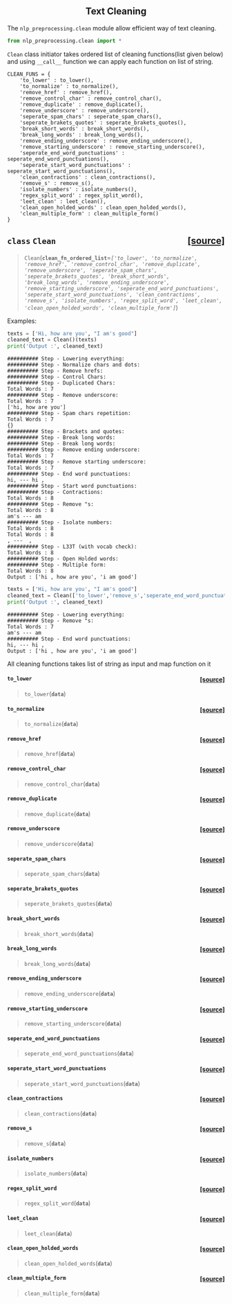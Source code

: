 ## <center>Text Cleaning </center>

The `nlp_preprocessing.clean` module allow efficient way of text cleaning.


```python
from nlp_preprocessing.clean import *
```

`Clean` class initiator takes ordered list of cleaning functions(list given below) and using `__call__` function we can apply each function on list of string.

    CLEAN_FUNS = {
        'to_lower' : to_lower(),
        'to_normalize' : to_normalize(),
        'remove_href' : remove_href(),
        'remove_control_char' : remove_control_char(),
        'remove_duplicate' : remove_duplicate(),
        'remove_underscore' : remove_underscore(),
        'seperate_spam_chars' : seperate_spam_chars(),
        'seperate_brakets_quotes' : seperate_brakets_quotes(),
        'break_short_words' : break_short_words(),
        'break_long_words' : break_long_words(),
        'remove_ending_underscore' : remove_ending_underscore(),
        'remove_starting_underscore' : remove_starting_underscore(),
        'seperate_end_word_punctuations' : seperate_end_word_punctuations(),
        'seperate_start_word_punctuations' : seperate_start_word_punctuations(),
        'clean_contractions' : clean_contractions(),
        'remove_s' : remove_s(),
        'isolate_numbers' : isolate_numbers(),
        'regex_split_word' : regex_split_word(),
        'leet_clean' : leet_clean(),
        'clean_open_holded_words' : clean_open_holded_words(),
        'clean_multiple_form' : clean_multiple_form()
    }



<h2 id="Clean" class="doc_header"><code>class</code> <code>Clean</code><a href="https://github.com/Ankur3107/nlp_preprocessing/blob/master/nlp_preprocessing/clean.py#L686" class="source_link" style="float:right">[source]</a></h2>

> <code>Clean</code>(**`clean_fn_ordered_list`**=*`['to_lower', 'to_normalize', 'remove_href', 'remove_control_char', 'remove_duplicate', 'remove_underscore', 'seperate_spam_chars', 'seperate_brakets_quotes', 'break_short_words', 'break_long_words', 'remove_ending_underscore', 'remove_starting_underscore', 'seperate_end_word_punctuations', 'seperate_start_word_punctuations', 'clean_contractions', 'remove_s', 'isolate_numbers', 'regex_split_word', 'leet_clean', 'clean_open_holded_words', 'clean_multiple_form']`*)




Examples:


```python
texts = ['Hi, how are you', "I am's good"]
cleaned_text = Clean()(texts)
print('Output :', cleaned_text)
```

    ########## Step - Lowering everything:
    ########## Step - Normalize chars and dots:
    ########## Step - Remove hrefs:
    ########## Step - Control Chars:
    ########## Step - Duplicated Chars:
    Total Words : 7
    ########## Step - Remove underscore:
    Total Words : 7
    ['hi, how are you']
    ########## Step - Spam chars repetition:
    Total Words : 7
    {}
    ########## Step - Brackets and quotes:
    ########## Step - Break long words:
    ########## Step - Break long words:
    ########## Step - Remove ending underscore:
    Total Words : 7
    ########## Step - Remove starting underscore:
    Total Words : 7
    ########## Step - End word punctuations:
    hi, --- hi ,
    ########## Step - Start word punctuations:
    ########## Step - Contractions:
    Total Words : 8
    ########## Step - Remove "s:
    Total Words : 8
    am's --- am
    ########## Step - Isolate numbers:
    Total Words : 8
    Total Words : 8
    , ---  , 
    ########## Step - L33T (with vocab check):
    Total Words : 8
    ########## Step - Open Holded words:
    ########## Step - Multiple form:
    Total Words : 8
    Output : ['hi , how are you', 'i am good']



```python
texts = ['Hi, how are you', "I am's good"]
cleaned_text = Clean(['to_lower','remove_s','seperate_end_word_punctuations'])(texts)
print('Output :', cleaned_text)
```

    ########## Step - Lowering everything:
    ########## Step - Remove "s:
    Total Words : 7
    am's --- am
    ########## Step - End word punctuations:
    hi, --- hi ,
    Output : ['hi , how are you', 'i am good']


All cleaning functions takes list of string as input and map function on it



<h4 id="to_lower" class="doc_header"><code>to_lower</code><a href="nhttps://github.com/Ankur3107/nlp_preprocessing/blob/master/lp_preprocessing/clean.py#L55" class="source_link" style="float:right">[source]</a></h4>

> <code>to_lower</code>(**`data`**)





<h4 id="to_normalize" class="doc_header"><code>to_normalize</code><a href="https://github.com/Ankur3107/nlp_preprocessing/blob/master/nlp_preprocessing/clean.py#L60" class="source_link" style="float:right">[source]</a></h4>

> <code>to_normalize</code>(**`data`**)





<h4 id="remove_href" class="doc_header"><code>remove_href</code><a href="https://github.com/Ankur3107/nlp_preprocessing/blob/master/nlp_preprocessing/clean.py#L105" class="source_link" style="float:right">[source]</a></h4>

> <code>remove_href</code>(**`data`**)





<h4 id="remove_control_char" class="doc_header"><code>remove_control_char</code><a href="nhttps://github.com/Ankur3107/nlp_preprocessing/blob/master/lp_preprocessing/clean.py#L97" class="source_link" style="float:right">[source]</a></h4>

> <code>remove_control_char</code>(**`data`**)





<h4 id="remove_duplicate" class="doc_header"><code>remove_duplicate</code><a href="https://github.com/Ankur3107/nlp_preprocessing/blob/master/nlp_preprocessing/clean.py#L110" class="source_link" style="float:right">[source]</a></h4>

> <code>remove_duplicate</code>(**`data`**)





<h4 id="remove_underscore" class="doc_header"><code>remove_underscore</code><a href="https://github.com/Ankur3107/nlp_preprocessing/blob/master/nlp_preprocessing/clean.py#L136" class="source_link" style="float:right">[source]</a></h4>

> <code>remove_underscore</code>(**`data`**)





<h4 id="seperate_spam_chars" class="doc_header"><code>seperate_spam_chars</code><a href="nhttps://github.com/Ankur3107/nlp_preprocessing/blob/master/lp_preprocessing/clean.py#L150" class="source_link" style="float:right">[source]</a></h4>

> <code>seperate_spam_chars</code>(**`data`**)





<h4 id="seperate_brakets_quotes" class="doc_header"><code>seperate_brakets_quotes</code><a href="nhttps://github.com/Ankur3107/nlp_preprocessing/blob/master/lp_preprocessing/clean.py#L163" class="source_link" style="float:right">[source]</a></h4>

> <code>seperate_brakets_quotes</code>(**`data`**)





<h4 id="break_short_words" class="doc_header"><code>break_short_words</code><a href="https://github.com/Ankur3107/nlp_preprocessing/blob/master/nlp_preprocessing/clean.py#L170" class="source_link" style="float:right">[source]</a></h4>

> <code>break_short_words</code>(**`data`**)





<h4 id="break_long_words" class="doc_header"><code>break_long_words</code><a href="https://github.com/Ankur3107/nlp_preprocessing/blob/master/nlp_preprocessing/clean.py#L186" class="source_link" style="float:right">[source]</a></h4>

> <code>break_long_words</code>(**`data`**)





<h4 id="remove_ending_underscore" class="doc_header"><code>remove_ending_underscore</code><a href="nhttps://github.com/Ankur3107/nlp_preprocessing/blob/master/lp_preprocessing/clean.py#L206" class="source_link" style="float:right">[source]</a></h4>

> <code>remove_ending_underscore</code>(**`data`**)





<h4 id="remove_starting_underscore" class="doc_header"><code>remove_starting_underscore</code><a href="nhttps://github.com/Ankur3107/nlp_preprocessing/blob/master/lp_preprocessing/clean.py#L224" class="source_link" style="float:right">[source]</a></h4>

> <code>remove_starting_underscore</code>(**`data`**)





<h4 id="seperate_end_word_punctuations" class="doc_header"><code>seperate_end_word_punctuations</code><a href="nhttps://github.com/Ankur3107/nlp_preprocessing/blob/master/lp_preprocessing/clean.py#L242" class="source_link" style="float:right">[source]</a></h4>

> <code>seperate_end_word_punctuations</code>(**`data`**)





<h4 id="seperate_start_word_punctuations" class="doc_header"><code>seperate_start_word_punctuations</code><a href="nhttps://github.com/Ankur3107/nlp_preprocessing/blob/master/lp_preprocessing/clean.py#L260" class="source_link" style="float:right">[source]</a></h4>

> <code>seperate_start_word_punctuations</code>(**`data`**)





<h4 id="clean_contractions" class="doc_header"><code>clean_contractions</code><a href="nhttps://github.com/Ankur3107/nlp_preprocessing/blob/master/lp_preprocessing/clean.py#L278" class="source_link" style="float:right">[source]</a></h4>

> <code>clean_contractions</code>(**`data`**)





<h4 id="remove_s" class="doc_header"><code>remove_s</code><a href="nhttps://github.com/Ankur3107/nlp_preprocessing/blob/master/lp_preprocessing/clean.py#L501" class="source_link" style="float:right">[source]</a></h4>

> <code>remove_s</code>(**`data`**)





<h4 id="isolate_numbers" class="doc_header"><code>isolate_numbers</code><a href="https://github.com/Ankur3107/nlp_preprocessing/blob/master/nlp_preprocessing/clean.py#L511" class="source_link" style="float:right">[source]</a></h4>

> <code>isolate_numbers</code>(**`data`**)





<h4 id="regex_split_word" class="doc_header"><code>regex_split_word</code><a href="https://github.com/Ankur3107/nlp_preprocessing/blob/master/nlp_preprocessing/clean.py#L532" class="source_link" style="float:right">[source]</a></h4>

> <code>regex_split_word</code>(**`data`**)





<h4 id="leet_clean" class="doc_header"><code>leet_clean</code><a href="https://github.com/Ankur3107/nlp_preprocessing/blob/master/nlp_preprocessing/clean.py#L552" class="source_link" style="float:right">[source]</a></h4>

> <code>leet_clean</code>(**`data`**)





<h4 id="clean_open_holded_words" class="doc_header"><code>clean_open_holded_words</code><a href="nhttps://github.com/Ankur3107/nlp_preprocessing/blob/master/lp_preprocessing/clean.py#L579" class="source_link" style="float:right">[source]</a></h4>

> <code>clean_open_holded_words</code>(**`data`**)





<h4 id="clean_multiple_form" class="doc_header"><code>clean_multiple_form</code><a href="nhttps://github.com/Ankur3107/nlp_preprocessing/blob/master/lp_preprocessing/clean.py#L592" class="source_link" style="float:right">[source]</a></h4>

> <code>clean_multiple_form</code>(**`data`**)





```python

```


